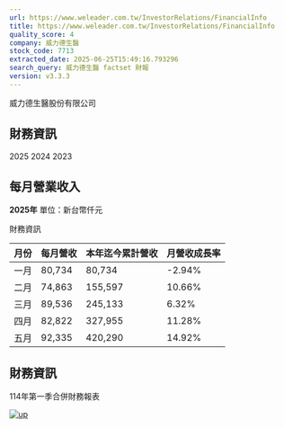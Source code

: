 ```yaml
---
url: https://www.weleader.com.tw/InvestorRelations/FinancialInfo
title: https://www.weleader.com.tw/InvestorRelations/FinancialInfo
quality_score: 4
company: 威力德生醫
stock_code: 7713
extracted_date: 2025-06-25T15:49:16.793296
search_query: 威力德生醫 factset 財報
version: v3.3.3
---
```


威力德生醫股份有限公司









## 財務資訊

2025
2024
2023

## 每月營業收入

**2025年**
單位：新台幣仟元

財務資訊

| 月份 | 每月營收 | 本年迄今累計營收 | 月營收成長率 |
| --- | --- | --- | --- |
| 一月 | 80,734 | 80,734 | -2.94% |
| 二月 | 74,863 | 155,597 | 10.66% |
| 三月 | 89,536 | 245,133 | 6.32% |
| 四月 | 82,822 | 327,955 | 11.28% |
| 五月 | 92,335 | 420,290 | 14.92% |



## 財務資訊

114年第一季合併財務報表

[![up](/images/gotop.svg)](#)